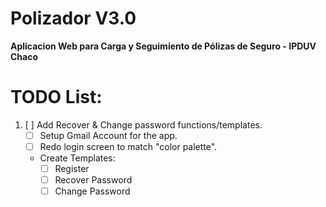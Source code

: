 # Polizador V3.0
**Aplicacion Web para Carga y Seguimiento de Pólizas de Seguro - IPDUV Chaco**

# TODO List: #

1. [ ] Add Recover & Change password functions/templates.
    - [ ] Setup Gmail Account for the app.
    - [ ] Redo login screen to match "color palette".
    - Create Templates:
        - [ ] Register
        - [ ] Recover Password
        - [ ] Change Password